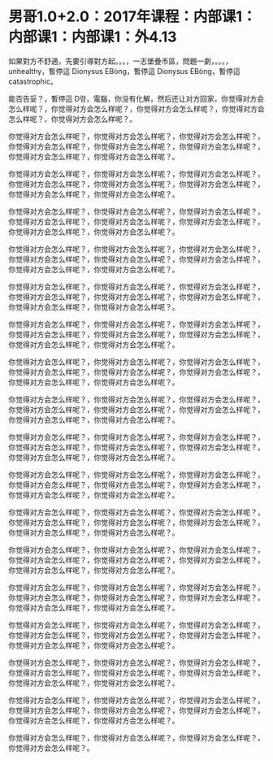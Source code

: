 # 男哥1.0+2.0：2017年课程：内部课1：内部课1：内部课1：外4.13

如果對方不舒適，先要引導對方起。。。，一志堡疊市區，問題一劇，。。。， unhealthy，暫停這 Dionysus EBòng，暫停這 Dionysus EBòng，暫停這 catastrophic。

能否告妥？，暫停這 D령，電腦，你没有化解，然后还让对方回家，你觉得对方会怎么样呢？，你觉得对方会怎么样呢？，你觉得对方会怎么样呢？，你觉得对方会怎么样呢？，你觉得对方会怎么样呢？。

你觉得对方会怎么样呢？，你觉得对方会怎么样呢？，你觉得对方会怎么样呢？，你觉得对方会怎么样呢？，你觉得对方会怎么样呢？，你觉得对方会怎么样呢？，你觉得对方会怎么样呢？，你觉得对方会怎么样呢？。

你觉得对方会怎么样呢？，你觉得对方会怎么样呢？，你觉得对方会怎么样呢？，你觉得对方会怎么样呢？，你觉得对方会怎么样呢？，你觉得对方会怎么样呢？，你觉得对方会怎么样呢？，你觉得对方会怎么样呢？。

你觉得对方会怎么样呢？，你觉得对方会怎么样呢？，你觉得对方会怎么样呢？，你觉得对方会怎么样呢？，你觉得对方会怎么样呢？，你觉得对方会怎么样呢？，你觉得对方会怎么样呢？，你觉得对方会怎么样呢？。

你觉得对方会怎么样呢？，你觉得对方会怎么样呢？，你觉得对方会怎么样呢？，你觉得对方会怎么样呢？，你觉得对方会怎么样呢？，你觉得对方会怎么样呢？，你觉得对方会怎么样呢？，你觉得对方会怎么样呢？。

你觉得对方会怎么样呢？，你觉得对方会怎么样呢？，你觉得对方会怎么样呢？，你觉得对方会怎么样呢？，你觉得对方会怎么样呢？，你觉得对方会怎么样呢？，你觉得对方会怎么样呢？，你觉得对方会怎么样呢？。

你觉得对方会怎么样呢？，你觉得对方会怎么样呢？，你觉得对方会怎么样呢？，你觉得对方会怎么样呢？，你觉得对方会怎么样呢？，你觉得对方会怎么样呢？，你觉得对方会怎么样呢？，你觉得对方会怎么样呢？。

你觉得对方会怎么样呢？，你觉得对方会怎么样呢？，你觉得对方会怎么样呢？，你觉得对方会怎么样呢？，你觉得对方会怎么样呢？，你觉得对方会怎么样呢？，你觉得对方会怎么样呢？，你觉得对方会怎么样呢？。

你觉得对方会怎么样呢？，你觉得对方会怎么样呢？，你觉得对方会怎么样呢？，你觉得对方会怎么样呢？，你觉得对方会怎么样呢？，你觉得对方会怎么样呢？，你觉得对方会怎么样呢？，你觉得对方会怎么样呢？。

你觉得对方会怎么样呢？，你觉得对方会怎么样呢？，你觉得对方会怎么样呢？，你觉得对方会怎么样呢？，你觉得对方会怎么样呢？，你觉得对方会怎么样呢？，你觉得对方会怎么样呢？，你觉得对方会怎么样呢？。

你觉得对方会怎么样呢？，你觉得对方会怎么样呢？，你觉得对方会怎么样呢？，你觉得对方会怎么样呢？，你觉得对方会怎么样呢？，你觉得对方会怎么样呢？，你觉得对方会怎么样呢？，你觉得对方会怎么样呢？。

你觉得对方会怎么样呢？，你觉得对方会怎么样呢？，你觉得对方会怎么样呢？，你觉得对方会怎么样呢？，你觉得对方会怎么样呢？，你觉得对方会怎么样呢？，你觉得对方会怎么样呢？，你觉得对方会怎么样呢？。

你觉得对方会怎么样呢？，你觉得对方会怎么样呢？，你觉得对方会怎么样呢？，你觉得对方会怎么样呢？，你觉得对方会怎么样呢？，你觉得对方会怎么样呢？，你觉得对方会怎么样呢？，你觉得对方会怎么样呢？。

你觉得对方会怎么样呢？，你觉得对方会怎么样呢？，你觉得对方会怎么样呢？，你觉得对方会怎么样呢？，你觉得对方会怎么样呢？，你觉得对方会怎么样呢？，你觉得对方会怎么样呢？，你觉得对方会怎么样呢？。

你觉得对方会怎么样呢？，你觉得对方会怎么样呢？，你觉得对方会怎么样呢？，你觉得对方会怎么样呢？，你觉得对方会怎么样呢？，你觉得对方会怎么样呢？，你觉得对方会怎么样呢？，你觉得对方会怎么样呢？。

你觉得对方会怎么样呢？，你觉得对方会怎么样呢？，你觉得对方会怎么样呢？，你觉得对方会怎么样呢？，你觉得对方会怎么样呢？，你觉得对方会怎么样呢？，你觉得对方会怎么样呢？，你觉得对方会怎么样呢？。

你觉得对方会怎么样呢？，你觉得对方会怎么样呢？，你觉得对方会怎么样呢？，你觉得对方会怎么样呢？，你觉得对方会怎么样呢？，你觉得对方会怎么样呢？，你觉得对方会怎么样呢？，你觉得对方会怎么样呢？。

你觉得对方会怎么样呢？，你觉得对方会怎么样呢？，你觉得对方会怎么样呢？，你觉得对方会怎么样呢？。